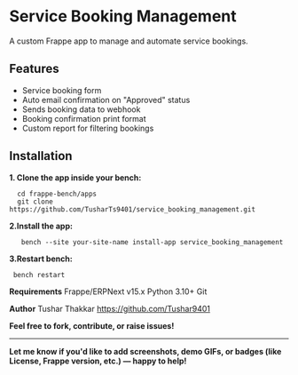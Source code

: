 # Service Booking Management

A custom Frappe app to manage and automate service bookings.

## Features

- Service booking form
- Auto email confirmation on "Approved" status
- Sends booking data to webhook 
- Booking confirmation print format
- Custom report for filtering bookings

##  Installation
**1. Clone the app inside your bench:**
      
      cd frappe-bench/apps
      git clone https://github.com/TusharTs9401/service_booking_management.git

**2.Install the app:**

       bench --site your-site-name install-app service_booking_management
   
**3.Restart bench:**

     bench restart


**Requirements**
  Frappe/ERPNext v15.x
  Python 3.10+
  Git

**Author**
  Tushar Thakkar
  https://github.com/Tushar9401


**Feel free to fork, contribute, or raise issues!**


---

**Let me know if you'd like to add screenshots, demo GIFs, or badges (like License, Frappe version, etc.) — happy to help!**









